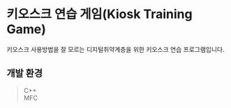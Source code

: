# 키오스크 연습 게임(Kiosk Training Game)
키오스크 사용방법을 잘 모르는 디지털취약계층을 위한 키오스크 연습 프로그램입니다.<br>
## 개발 환경
> C++<br>
> MFC
